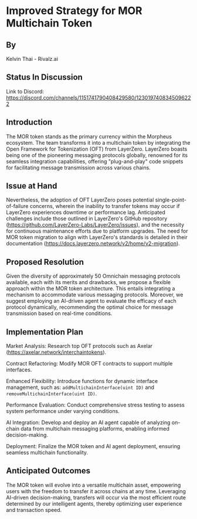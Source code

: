 # Improved Strategy for MOR Multichain Token

## By
Kelvin Thai - Rivalz.ai

## Status In Discussion
Link to Discord: https://discord.com/channels/1151741790408429580/1230197408345096222

## Introduction
The MOR token stands as the primary currency within the Morpheus ecosystem. The team transforms it into a multichain token by integrating the Open Framework for Tokenization (OFT) from LayerZero. 
LayerZero boasts being one of the pioneering messaging protocols globally, renowned for its seamless integration capabilities, offering "plug-and-play" code snippets for facilitating message transmission across various chains.

## Issue at Hand
Nevertheless, the adoption of OFT LayerZero poses potential single-point-of-failure concerns, wherein the inability to transfer tokens may occur if LayerZero experiences downtime or performance lag. Anticipated challenges include those outlined in LayerZero's GitHub repository (https://github.com/LayerZero-Labs/LayerZero/issues), and the necessity for continuous maintenance efforts due to platform upgrades. The need for MOR token migration to align with LayerZero's standards is detailed in their documentation (https://docs.layerzero.network/v2/home/v2-migration).

## Proposed Resolution
Given the diversity of approximately 50 Omnichain messaging protocols available, each with its merits and drawbacks, we propose a flexible approach within the MOR token architecture. This entails integrating a mechanism to accommodate various messaging protocols. Moreover, we suggest employing an AI-driven agent to evaluate the efficacy of each protocol dynamically, recommending the optimal choice for message transmission based on real-time conditions.

## Implementation Plan
Market Analysis: Research top OFT protocols such as Axelar (https://axelar.network/interchaintokens).

Contract Refactoring: Modify MOR OFT contracts to support multiple interfaces.

Enhanced Flexibility: Introduce functions for dynamic interface management, such as: `addMultichainInterface(uint ID)` and `removeMultichainInterface(uint ID)`.

Performance Evaluation: Conduct comprehensive stress testing to assess system performance under varying conditions.

AI Integration: Develop and deploy an AI agent capable of analyzing on-chain data from multichain messaging platforms, enabling informed decision-making.

Deployment: Finalize the MOR token and AI agent deployment, ensuring seamless multichain functionality.

## Anticipated Outcomes

The MOR token will evolve into a versatile multichain asset, empowering users with the freedom to transfer it across chains at any time. Leveraging AI-driven decision-making, transfers will occur via the most efficient route determined by our intelligent agents, thereby optimizing user experience and transaction speed.
